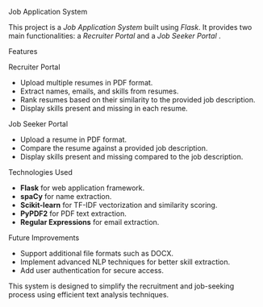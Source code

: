  Job Application System

This project is a *Job Application System* built using *Flask*. It provides two main functionalities: a *Recruiter Portal* and a *Job Seeker Portal* .

 Features

 Recruiter Portal
- Upload multiple resumes in PDF format.
- Extract names, emails, and skills from resumes.
- Rank resumes based on their similarity to the provided job description.
- Display skills present and missing in each resume.
 
 Job Seeker Portal
- Upload a resume in PDF format.
- Compare the resume against a provided job description.
- Display skills present and missing compared to the job description.

 Technologies Used

- **Flask** for web application framework.
- **spaCy** for name extraction.
- **Scikit-learn** for TF-IDF vectorization and similarity scoring.
- **PyPDF2** for PDF text extraction.
- **Regular Expressions** for email extraction.

 Future Improvements

- Support additional file formats such as DOCX.
- Implement advanced NLP techniques for better skill extraction.
- Add user authentication for secure access.



This system is designed to simplify the recruitment and job-seeking process using efficient text analysis techniques.
